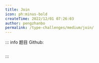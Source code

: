 ```yaml
---
title: Join
icon: ph:minus-bold
createTime: 2022/12/01 07:26:03
author: pengzhanbo
permalink: /type-challenges/medium/join/
---
```


::: info 题目
Github: []()

```ts

```

:::
